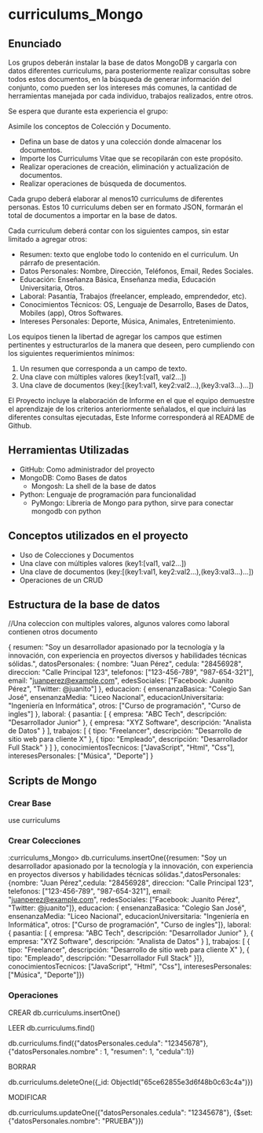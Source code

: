 # curriculums_Mongo

## Enunciado

Los grupos deberán instalar la base de datos MongoDB y cargarla con datos diferentes curriculums, para posteriormente realizar consultas sobre todos estos documentos, en la búsqueda de generar información del conjunto, como pueden ser los intereses más comunes, la cantidad de herramientas manejada por cada individuo, trabajos realizados, entre otros.

Se espera que durante esta experiencia el grupo:

Asimile los conceptos de Colección y Documento.
- Defina un base de datos y una colección donde almacenar los documentos.
- Importe los Curriculums Vitae que se recopilarán con este propósito.
- Realizar operaciones de creación, eliminación y actualización de documentos.
- Realizar operaciones de búsqueda de documentos.

Cada grupo deberá elaborar al menos10 curriculums de diferentes personas. Estos 10 curriculums deben ser en formato JSON, formarán el total de documentos a importar en la base de datos.

Cada curriculum deberá contar con los siguientes campos, sin estar limitado a agregar otros:
- Resumen: texto que englobe todo lo contenido en el curriculum. Un párrafo de presentación.
- Datos Personales: Nombre, Dirección, Teléfonos, Email, Redes Sociales.
- Educación: Enseñanza Básica, Enseñanza media, Educación Universitaria, Otros.
- Laboral: Pasantía, Trabajos (freelancer, empleado, emprendedor, etc).
- Conocimientos Técnicos: OS, Lenguaje de Desarrollo, Bases de Datos, Mobiles (app), Otros Softwares.
- Intereses Personales: Deporte, Música, Animales, Entretenimiento. 

 Los equipos tienen la libertad de agregar los campos que estimen pertinentes y estructurarlos de la manera que deseen, pero cumpliendo con los siguientes requerimientos mínimos:
1. Un resumen que corresponda a un campo de texto.
2. Una clave con múltiples valores (key1:[val1, val2…])
3. Una clave de documentos (key:[(key1:val1, key2:val2…),(key3:val3…)…])

El Proyecto incluye la elaboración de Informe en el que el equipo demuestre el aprendizaje de los criterios anteriormente señalados, el que incluirá las diferentes consultas ejecutadas, Este Informe corresponderá al README de Github.


## Herramientas Utilizadas
- GitHub: Como administrador del proyecto
- MongoDB: Como Bases de datos
  - Mongosh: La shell de la base de datos
- Python: Lenguaje de programación para funcionalidad
  - PyMongo: Libreria de Mongo para python, sirve para conectar mongodb con python

## Conceptos utilizados en el proyecto
  - Uso de Colecciones y Documentos
  - Una clave con múltiples valores (key1:[val1, val2…])
  - Una clave de documentos (key:[(key1:val1, key2:val2…),(key3:val3…)…]) 
  - Operaciones de un CRUD

## Estructura de la base de datos
//Una coleccion con multiples valores, algunos valores como laboral contienen otros documento

{
  resumen: "Soy un desarrollador apasionado por la tecnología y la innovación, con experiencia en proyectos diversos y habilidades técnicas sólidas.",
  datosPersonales: {
    nombre: "Juan Pérez",
    cedula: "28456928",
    direccion: "Calle Principal 123",
    telefonos: ["123-456-789", "987-654-321"],
    email: "juanperez@example.com",
    edesSociales: ["Facebook: Juanito Pérez", "Twitter: @juanito"]
  },
  educacion: {
    ensenanzaBasica: "Colegio San José",
    ensenanzaMedia: "Liceo Nacional",
    educacionUniversitaria: "Ingeniería en Informática",
    otros: ["Curso de programación", "Curso de ingles"]
  },
  laboral: {
    pasantia: [
      { empresa: "ABC Tech", descripción: "Desarrollador Junior" },
      { empresa: "XYZ Software", descripción: "Analista de Datos" }
    ],
    trabajos: [
      { tipo: "Freelancer", descripción: "Desarrollo de sitio web para cliente X" },
      { tipo: "Empleado", descripción: "Desarrollador Full Stack" }
    ]
  },
  conocimientosTecnicos: ["JavaScript", "Html", "Css"],
  interesesPersonales: ["Música", "Deporte"]
}

## Scripts de Mongo

### Crear Base

use curriculums

### Crear Colecciones
:curriculums_Mongo> db.curriculums.insertOne({resumen: "Soy un desarrollador apasionado por la tecnología y la innovación, con experiencia en proyectos diversos y habilidades técnicas sólidas.",datosPersonales: {nombre: "Juan Pérez",cedula: "28456928", direccion: "Calle Principal 123", telefonos: ["123-456-789", "987-654-321"], email: "juanperez@example.com", redesSociales: ["Facebook: Juanito Pérez", "Twitter: @juanito"]}, educacion: { ensenanzaBasica: "Colegio San José", ensenanzaMedia: "Liceo Nacional", educacionUniversitaria: "Ingeniería en Informática", otros: ["Curso de programación", "Curso de ingles"]}, laboral: { pasantia: [ { empresa: "ABC Tech", descripción: "Desarrollador Junior" }, { empresa: "XYZ Software", descripción: "Analista de Datos" } ], trabajos: [ { tipo: "Freelancer", descripción: "Desarrollo de sitio web para cliente X" }, { tipo: "Empleado", descripción: "Desarrollador Full Stack" }]}, conocimientosTecnicos: ["JavaScript", "Html", "Css"], interesesPersonales: ["Música", "Deporte"]})

### Operaciones
CREAR
  db.curriculums.insertOne()

LEER
  db.curriculums.find()

  db.curriculums.find({"datosPersonales.cedula": "12345678"}, {"datosPersonales.nombre" : 1, "resumen": 1, "cedula":1})

BORRAR

  db.curriculums.deleteOne({_id: ObjectId("65ce62855e3d6f48b0c63c4a")})

MODIFICAR

  db.curriculums.updateOne({"datosPersonales.cedula": "12345678"}, {$set: {"datosPersonales.nombre": "PRUEBA"}})

